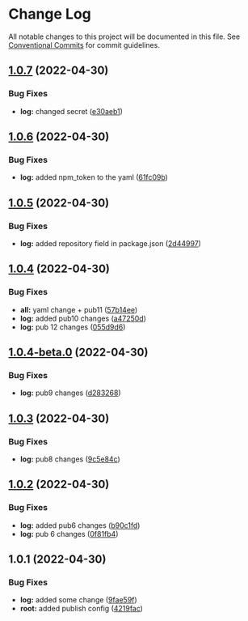 # Change Log

All notable changes to this project will be documented in this file.
See [Conventional Commits](https://conventionalcommits.org) for commit guidelines.

## [1.0.7](https://github.com/subhranshudas/ghpubtest/compare/@dasubh/ghpub@1.0.6...@dasubh/ghpub@1.0.7) (2022-04-30)


### Bug Fixes

* **log:** changed secret ([e30aeb1](https://github.com/subhranshudas/ghpubtest/commit/e30aeb17421d316bacc61b053530a2ed7e55637d))





## [1.0.6](https://github.com/subhranshudas/ghpubtest/compare/@dasubh/ghpub@1.0.5...@dasubh/ghpub@1.0.6) (2022-04-30)


### Bug Fixes

* **log:** added npm_token to the yaml ([61fc09b](https://github.com/subhranshudas/ghpubtest/commit/61fc09b759b399fc46a62bd590c775a1b91b2536))





## [1.0.5](https://github.com/subhranshudas/ghpubtest/compare/@dasubh/ghpub@1.0.4...@dasubh/ghpub@1.0.5) (2022-04-30)


### Bug Fixes

* **log:** added repository field in package.json ([2d44997](https://github.com/subhranshudas/ghpubtest/commit/2d44997380737a4c92a5fad2b42a99669cbee6d9))





## [1.0.4](https://github.com/subhranshudas/ghpubtest/compare/@dasubh/ghpub@1.0.4-beta.0...@dasubh/ghpub@1.0.4) (2022-04-30)


### Bug Fixes

* **all:** yaml change + pub11 ([57b14ee](https://github.com/subhranshudas/ghpubtest/commit/57b14ee31b48428f5a4d2e1b78b9031150e33b27))
* **log:** added pub10 changes ([a47250d](https://github.com/subhranshudas/ghpubtest/commit/a47250d611846d7f8f2a6b917cb00d26db5291f7))
* **log:** pub 12 changes ([055d9d6](https://github.com/subhranshudas/ghpubtest/commit/055d9d67d642ffde205c39bd2c5fc33b52c11f32))





## [1.0.4-beta.0](https://github.com/subhranshudas/ghpubtest/compare/@dasubh/ghpub@1.0.3...@dasubh/ghpub@1.0.4-beta.0) (2022-04-30)


### Bug Fixes

* **log:** pub9 changes ([d283268](https://github.com/subhranshudas/ghpubtest/commit/d283268c9a2ef216d96fc2cc0f69912bd61cdf8e))





## [1.0.3](https://github.com/subhranshudas/ghpubtest/compare/@dasubh/ghpub@1.0.2...@dasubh/ghpub@1.0.3) (2022-04-30)


### Bug Fixes

* **log:** pub8 changes ([9c5e84c](https://github.com/subhranshudas/ghpubtest/commit/9c5e84c2df76bdca25b9b0efac36ef2f73081942))





## [1.0.2](https://github.com/subhranshudas/ghpubtest/compare/@dasubh/ghpub@1.0.1...@dasubh/ghpub@1.0.2) (2022-04-30)


### Bug Fixes

* **log:** added pub6 changes ([b90c1fd](https://github.com/subhranshudas/ghpubtest/commit/b90c1fd43f38a53e1ef1a2b4af6cd1e11763a760))
* **log:** pub 6 changes ([0f81fb4](https://github.com/subhranshudas/ghpubtest/commit/0f81fb488a5d0ffcb999f8b30de39ad2d17313cc))





## 1.0.1 (2022-04-30)


### Bug Fixes

* **log:** added some change ([9fae59f](https://github.com/subhranshudas/ghpubtest/commit/9fae59fa01bb4099248d7b3417c95877825a1e5b))
* **root:** added publish config ([4219fac](https://github.com/subhranshudas/ghpubtest/commit/4219facfd569bc114dc4c25d4da12553ebad5af1))
